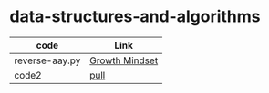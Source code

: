 # data-structures-and-algorithms

|code       |Link       |
|-----------|-----------|
|reverse-aay.py   |[Growth Mindset](code-challenges/reverse-array.py)|
|code2   |[pull](https://github.com/suhaib079/data-structures-and-algorithms/pull/2)|
